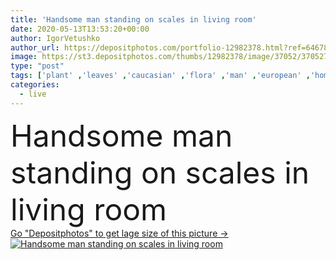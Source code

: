 ```yaml
---
title: 'Handsome man standing on scales in living room'
date: 2020-05-13T13:53:20+00:00
author: IgorVetushko
author_url: https://depositphotos.com/portfolio-12982378.html?ref=64678756
image: https://st3.depositphotos.com/thumbs/12982378/image/37052/370527204/api_thumb_450.jpg?forcejpeg=true
type: "post"
tags: ['plant' ,'leaves' ,'caucasian' ,'flora' ,'man' ,'european' ,'home' ,'measure' ,'measurement' ,'weight' ,'stand' ,'indoors' ,'Jeans' ,'casual' ,'handsome' ,'denim' ,'couch' ,'scales' ,'quarantine' ,'one person' ,'Living Room' ,'looking down' ,'self isolation' ]
categories: 
  - live
---
```

<div aling="center">
            <font size="60"> Handsome man standing on scales in living room</font>   
</div>
<div>
    <a href='https://st3.depositphotos.com/thumbs/12982378/image/37052/370527204/api_thumb_450.jpg?forcejpeg=true?ref=64678756' target=_blank > Go "Depositphotos" to get lage size of this picture ->
        <img href='https://st3.depositphotos.com/thumbs/12982378/image/37052/370527204/api_thumb_450.jpg?forcejpeg=true?ref=64678756' src='https://st3.depositphotos.com/12982378/37052/i/950/depositphotos_370527204-stock-photo-handsome-man-standing-scales-living.jpg?forcejpeg=true' alt='Handsome man standing on scales in living room' >
    </a>
</div>
